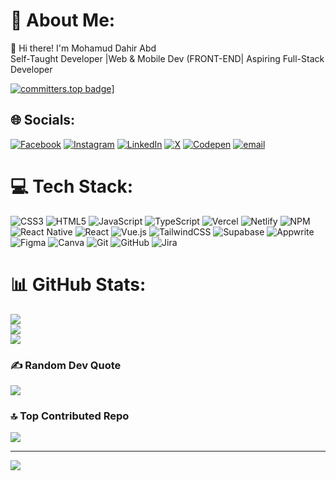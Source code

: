 # 💫 About Me:
👋 Hi there! I'm Mohamud Dahir Abd<br>Self-Taught Developer |Web & Mobile Dev (FRONT-END| Aspiring Full-Stack Developer

[![committers.top badge](https://user-badge.committers.top/somalia/USERNAME.svg)](https://user-badge.committers.top/somalia/MDahirAbdi)]

## 🌐 Socials:
[![Facebook](https://img.shields.io/badge/Facebook-%231877F2.svg?logo=Facebook&logoColor=white)](https://facebook.com/MDahirAbdi1) [![Instagram](https://img.shields.io/badge/Instagram-%23E4405F.svg?logo=Instagram&logoColor=white)](https://instagram.com/eco_mohamud) [![LinkedIn](https://img.shields.io/badge/LinkedIn-%230077B5.svg?logo=linkedin&logoColor=white)](https://linkedin.com/in/@MDahirAbdi) [![X](https://img.shields.io/badge/X-black.svg?logo=X&logoColor=white)](https://x.com/@MDahirAbdi) [![Codepen](https://img.shields.io/badge/Codepen-000000?logo=codepen&logoColor=white)](https://codepen.io/@MDahirAbdi) [![email](https://img.shields.io/badge/Email-D14836?logo=gmail&logoColor=white)](mailto:siyaasi54@gmail.com) 

# 💻 Tech Stack:
![CSS3](https://img.shields.io/badge/css3-%231572B6.svg?style=for-the-badge&logo=css3&logoColor=white) ![HTML5](https://img.shields.io/badge/html5-%23E34F26.svg?style=for-the-badge&logo=html5&logoColor=white) ![JavaScript](https://img.shields.io/badge/javascript-%23323330.svg?style=for-the-badge&logo=javascript&logoColor=%23F7DF1E) ![TypeScript](https://img.shields.io/badge/typescript-%23007ACC.svg?style=for-the-badge&logo=typescript&logoColor=white) ![Vercel](https://img.shields.io/badge/vercel-%23000000.svg?style=for-the-badge&logo=vercel&logoColor=white) ![Netlify](https://img.shields.io/badge/netlify-%23000000.svg?style=for-the-badge&logo=netlify&logoColor=#00C7B7) ![NPM](https://img.shields.io/badge/NPM-%23CB3837.svg?style=for-the-badge&logo=npm&logoColor=white) ![React Native](https://img.shields.io/badge/react_native-%2320232a.svg?style=for-the-badge&logo=react&logoColor=%2361DAFB) ![React](https://img.shields.io/badge/react-%2320232a.svg?style=for-the-badge&logo=react&logoColor=%2361DAFB) ![Vue.js](https://img.shields.io/badge/vue.js-%2335495e.svg?style=for-the-badge&logo=vuedotjs&logoColor=%234FC08D) ![TailwindCSS](https://img.shields.io/badge/tailwindcss-%2338B2AC.svg?style=for-the-badge&logo=tailwind-css&logoColor=white) ![Supabase](https://img.shields.io/badge/Supabase-3ECF8E?style=for-the-badge&logo=supabase&logoColor=white) ![Appwrite](https://img.shields.io/badge/Appwrite-%23FD366E.svg?style=for-the-badge&logo=appwrite&logoColor=white) ![Figma](https://img.shields.io/badge/figma-%23F24E1E.svg?style=for-the-badge&logo=figma&logoColor=white) ![Canva](https://img.shields.io/badge/Canva-%2300C4CC.svg?style=for-the-badge&logo=Canva&logoColor=white) ![Git](https://img.shields.io/badge/git-%23F05033.svg?style=for-the-badge&logo=git&logoColor=white) ![GitHub](https://img.shields.io/badge/github-%23121011.svg?style=for-the-badge&logo=github&logoColor=white) ![Jira](https://img.shields.io/badge/jira-%230A0FFF.svg?style=for-the-badge&logo=jira&logoColor=white)
# 📊 GitHub Stats:
![](https://github-readme-stats.vercel.app/api?username=MDahirAbdi&theme=neon&hide_border=false&include_all_commits=false&count_private=true)<br/>
![](https://github-readme-streak-stats.herokuapp.com/?user=MDahirAbdi&theme=neon&hide_border=false)<br/>
![](https://github-readme-stats.vercel.app/api/top-langs/?username=MDahirAbdi&theme=neon&hide_border=false&include_all_commits=false&count_private=true&layout=compact)

### ✍️ Random Dev Quote
![](https://quotes-github-readme.vercel.app/api?type=horizontal&theme=radical)

### 🔝 Top Contributed Repo
![](https://github-contributor-stats.vercel.app/api?username=MDahirAbdi&limit=5&theme=radical&combine_all_yearly_contributions=true)

---
[![](https://visitcount.itsvg.in/api?id=MDahirAbdi&icon=10&color=0)](https://visitcount.itsvg.in)

<!-- Proudly created with GPRM ( https://gprm.itsvg.in ) -->
